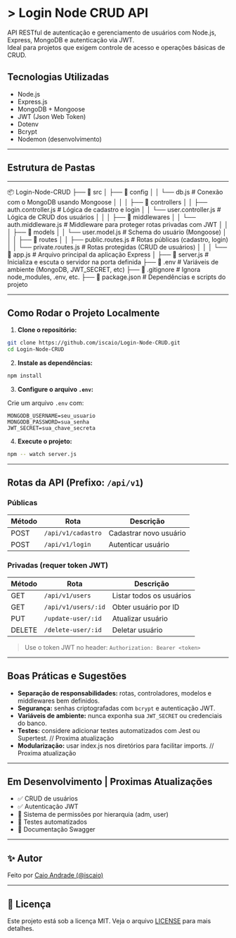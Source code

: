 # > Login Node CRUD API

API RESTful de autenticação e gerenciamento de usuários com Node.js, Express, MongoDB e autenticação via JWT.  
Ideal para projetos que exigem controle de acesso e operações básicas de CRUD.

## Tecnologias Utilizadas

- Node.js
- Express.js
- MongoDB + Mongoose
- JWT (Json Web Token)
- Dotenv
- Bcrypt
- Nodemon (desenvolvimento)

---

## Estrutura de Pastas

---

📦 Login-Node-CRUD
├── 📁 src
│ ├── 📁 config
│ │ └── db.js # Conexão com o MongoDB usando Mongoose
│ │
│ ├── 📁 controllers
│ │ ├── auth.controller.js # Lógica de cadastro e login
│ │ └── user.controller.js # Lógica de CRUD dos usuários
│ │
│ ├── 📁 middlewares
│ │ └── auth.middleware.js # Middleware para proteger rotas privadas com JWT
│ │
│ ├── 📁 models
│ │ └── user.model.js # Schema do usuário (Mongoose)
│ │
│ ├── 📁 routes
│ │ ├── public.routes.js # Rotas públicas (cadastro, login)
│ │ └── private.routes.js # Rotas protegidas (CRUD de usuários)
│ │
│ └── 📄 app.js # Arquivo principal da aplicação Express
│
├── 📄 server.js # Inicializa e escuta o servidor na porta definida
├── 📄 .env # Variáveis de ambiente (MongoDB, JWT_SECRET, etc)
├── 📄 .gitignore # Ignora node_modules, .env, etc.
├── 📄 package.json # Dependências e scripts do projeto

---

## Como Rodar o Projeto Localmente

1. **Clone o repositório:**

```bash
git clone https://github.com/iscaio/Login-Node-CRUD.git
cd Login-Node-CRUD
```

2. **Instale as dependências:**

```bash
npm install
```

3. **Configure o arquivo `.env`:**

Crie um arquivo `.env` com:

```env
MONGODB_USERNAME=seu_usuario
MONGODB_PASSWORD=sua_senha
JWT_SECRET=sua_chave_secreta
```

4. **Execute o projeto:**

```bash
npm -- watch server.js
```

---

## Rotas da API (Prefixo: `/api/v1`)

### Públicas

| Método | Rota               | Descrição              |
| ------ | ------------------ | ---------------------- |
| POST   | `/api/v1/cadastro` | Cadastrar novo usuário |
| POST   | `/api/v1/login`    | Autenticar usuário     |

### Privadas (requer token JWT)

| Método | Rota                | Descrição                |
| ------ | ------------------- | ------------------------ |
| GET    | `/api/v1/users`     | Listar todos os usuários |
| GET    | `/api/v1/users/:id` | Obter usuário por ID     |
| PUT    | `/update-user/:id`  | Atualizar usuário        |
| DELETE | `/delete-user/:id`  | Deletar usuário          |

> Use o token JWT no header: `Authorization: Bearer <token>`

---

## Boas Práticas e Sugestões

- **Separação de responsabilidades:** rotas, controladores, modelos e middlewares bem definidos.
- **Segurança:** senhas criptografadas com `bcrypt` e autenticação JWT.
- **Variáveis de ambiente:** nunca exponha sua `JWT_SECRET` ou credenciais do banco.
- **Testes:** considere adicionar testes automatizados com Jest ou Supertest. // Proxima atualização
- **Modularização:** usar index.js nos diretórios para facilitar imports. // Proxima atualização

---

## Em Desenvolvimento | Proximas Atualizações

- ✅ CRUD de usuários
- ✅ Autenticação JWT
- 🚧 Sistema de permissões por hierarquia (adm, user)
- 🚧 Testes automatizados
- 🚧 Documentação Swagger

---

## ✨ Autor

Feito por [Caio Andrade (@iscaio)](https://github.com/iscaio)

---

## 📄 Licença

Este projeto está sob a licença MIT. Veja o arquivo [LICENSE](LICENSE) para mais detalhes.
